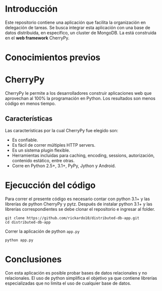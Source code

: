 # Introducción

Este repositorio contiene una aplicación que facilita la organización en delegación de tareas. Se busca integrar esta aplicación con una base de datos distribuida, en específico, un cluster de MongoDB. La está construida en el **web framework** CherryPy.

# Conocimientos previos

# CherryPy

CherryPy le permite a los desarrolladores construir aplicaciones web que aprovechan al 100% la programación en Python. Los resultados son menos código en menos tiempo.

## Características

Las características por la cual CherryPy fue elegido son:

* Es confiable.
* Es fácil de correr múltiples HTTP servers.
* Es un sistema plugin flexible.
* Herramientas incluidas para caching, encoding, sessions, autorización, contenido estático, entre otras.
* Corre en Python 2.5+, 3.1+, PyPy, Jython y Android.

# Ejecucción del código

Para correr el presente código es necesario contar con python 3.1+ y las librerías de python CherryPy y pytz. Después de instalar python 3.1+ y las librerías correspondientes se debe clonar el repositorio e ingresar al folder.

```
git clone https://github.com/rickardo10/distributed-db-app.git
cd distributed-db-app
```

Correr la aplicación de python `app.py`

```
python app.py
```

# Conclusiones

Con esta aplicación es posible probar bases de datos relacionales y no relacionales. El uso de python simplifica el objetivo ya que contiene librerías especializadas que no limita el uso de cualquier base de datos.
